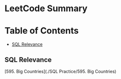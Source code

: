 # LeetCode Summary

# Table of Contents

- [SQL Relevance](#sql)

## <a id="sql">SQL Relevance</a>

[595. Big Countries](./SQL Practice/595. Big Countries)
